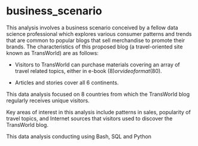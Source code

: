 # business_scenario

This analysis involves a business scenario conceived by a fellow data science professional which explores various consumer patterns and trends that are common to popular blogs that sell merchandise to promote their brands.  The characteristics of this proposed blog (a travel-oriented site known as TransWorld) are as follows:

* Visitors to TransWorld can purchase materials covering an array of travel related topics, either in e-book ($8) or video format ($80).

* Articles and stories cover all 6 continents.

This data analysis focused on 8 countries from which the TransWorld blog regularly receives unique visitors.

Key areas of interest in this analysis include patterns in sales, popularity of travel topics, and Internet sources that visitors used to discover the TransWorld blog.

This data analysis conducting using Bash, SQL and Python
